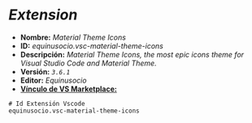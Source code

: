 <!-- Autor: Daniel Benjamin Perez Morales -->
<!-- GitHub: https://github.com/D4nitrix13 -->
<!-- GitLab: https://gitlab.com/D4nitrix13 -->
<!-- Correo electrónico: danielperezdev@proton.me -->

# ***Extension***

- **Nombre:** *Material Theme Icons*
- **ID:** *equinusocio.vsc-material-theme-icons*
- **Descripción:** *Material Theme Icons, the most epic icons theme for Visual Studio Code and Material Theme.*
- **Versión:** *`3.6.1`*
- **Editor:** *Equinusocio*
- **[Vínculo de VS Marketplace:](https://marketplace.visualstudio.com/items?itemName=Equinusocio.vsc-material-theme-icons "https://marketplace.visualstudio.com/items?itemName=Equinusocio.vsc-material-theme-icons")**

```plaintext
# Id Extensión Vscode
equinusocio.vsc-material-theme-icons
```
